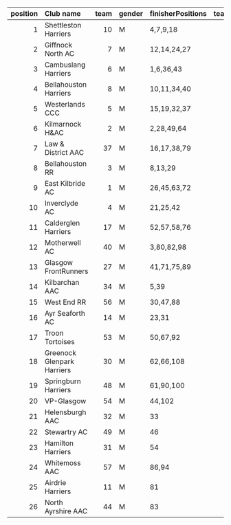 |   position | Club name                  |   team | gender   | finisherPositions   |   teamPoints |   penaltyPoints |   totalPoints |   totalFinishers | Website                                    |
|-----------:|:---------------------------|-------:|:---------|:--------------------|-------------:|----------------:|--------------:|-----------------:|:-------------------------------------------|
|          1 | Shettleston Harriers       |     10 | M        | 4,7,9,18            |           38 |               0 |            38 |               11 | http://shettlestonharriers.org.uk/         |
|          2 | Giffnock North AC          |      7 | M        | 12,14,24,27         |           77 |               0 |            77 |                5 | https://www.giffnocknorth.co.uk/           |
|          3 | Cambuslang Harriers        |      6 | M        | 1,6,36,43           |           86 |               0 |            86 |                9 | https://cambuslangharriers.org/            |
|          4 | Bellahouston Harriers      |      8 | M        | 10,11,34,40         |           95 |               0 |            95 |               12 | http://www.bellahoustonharriers.co.uk/     |
|          5 | Westerlands CCC            |      5 | M        | 15,19,32,37         |          103 |               0 |           103 |                9 | https://westerlandsccc.co.uk/              |
|          6 | Kilmarnock H&AC            |      2 | M        | 2,28,49,64          |          143 |               0 |           143 |                5 | http://www.kilmarnockharriers.com/         |
|          7 | Law & District AAC         |     37 | M        | 16,17,38,79         |          150 |               0 |           150 |                4 | http://www.lawaac.co.uk/                   |
|          8 | Bellahouston RR            |      3 | M        | 8,13,29             |           50 |             119 |           169 |                3 | https://www.bellahoustonroadrunners.co.uk/ |
|          9 | East Kilbride AC           |      1 | M        | 26,45,63,72         |          206 |               0 |           206 |                4 | http://www.ekac.org.uk/                    |
|         10 | Inverclyde AC              |      4 | M        | 21,25,42            |           88 |             119 |           207 |                3 | https://www.inverclydeac.org/              |
|         11 | Calderglen Harriers        |     17 | M        | 52,57,58,76         |          243 |               0 |           243 |               10 | http://www.calderglenharriers.org.uk/      |
|         12 | Motherwell AC              |     40 | M        | 3,80,82,98          |          263 |               0 |           263 |                4 | https://motherwellac.com/                  |
|         13 | Glasgow FrontRunners       |     27 | M        | 41,71,75,89         |          276 |               0 |           276 |                5 | https://www.glasgowfrontrunners.org/       |
|         14 | Kilbarchan AAC             |     34 | M        | 5,39                |           44 |             238 |           282 |                2 | https://kilbarchanaac.org.uk/              |
|         15 | West End RR                |     56 | M        | 30,47,88            |          165 |             119 |           284 |                3 | https://www.westendroadrunners.co.uk/      |
|         16 | Ayr Seaforth AC            |     14 | M        | 23,31               |           54 |             238 |           292 |                2 | https://www.ayrseaforth.co.uk/             |
|         17 | Troon Tortoises            |     53 | M        | 50,67,92            |          209 |             119 |           328 |                3 | http://troontortoises.co.uk                |
|         18 | Greenock Glenpark Harriers |     30 | M        | 62,66,108           |          236 |             119 |           355 |                3 | https://greenockglenparkharriers.com/      |
|         19 | Springburn Harriers        |     48 | M        | 61,90,100           |          251 |             119 |           370 |                3 | https://www.springburnharriers.co.uk/      |
|         20 | VP-Glasgow                 |     54 | M        | 44,102              |          146 |             238 |           384 |                2 | https://www.vp-glasgow.com                 |
|         21 | Helensburgh AAC            |     32 | M        | 33                  |           33 |             357 |           390 |                1 | https://www.helensburghaac.com/            |
|         22 | Stewartry AC               |     49 | M        | 46                  |           46 |             357 |           403 |                1 | https://stewartryac.wordpress.com/         |
|         23 | Hamilton Harriers          |     31 | M        | 54                  |           54 |             357 |           411 |                1 | nan                                        |
|         24 | Whitemoss AAC              |     57 | M        | 86,94               |          180 |             238 |           418 |                2 | https://whitemossaac.co.uk/                |
|         25 | Airdrie Harriers           |     11 | M        | 81                  |           81 |             357 |           438 |                1 | http://airdrieharriers.org/                |
|         26 | North Ayrshire AAC         |     44 | M        | 83                  |           83 |             357 |           440 |                1 | https://naathletics.co.uk/                 |